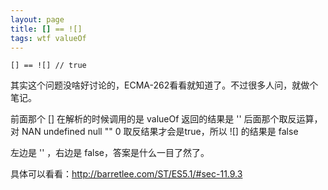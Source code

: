 ```yaml
---
layout: page
title: [] == ![] 
tags: wtf valueOf
---
```


    [] == ![] // true
    
其实这个问题没啥好讨论的，ECMA-262看看就知道了。不过很多人问，就做个笔记。

前面那个 [] 在解析的时候调用的是 valueOf 返回的结果是 ''
后面那个取反运算，对 NAN undefined null "" 0 取反结果才会是true，所以 ![] 的结果是 false

左边是 '' ，右边是 false，答案是什么一目了然了。

具体可以看看：<http://barretlee.com/ST/ES5.1/#sec-11.9.3>
